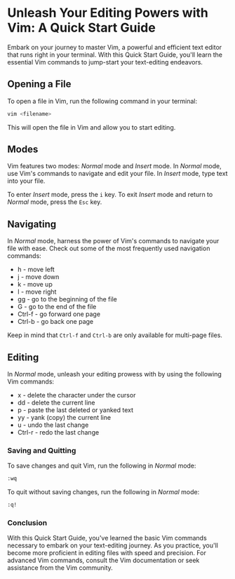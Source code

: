 # Unleash Your Editing Powers with Vim: A Quick Start Guide

Embark on your journey to master Vim, a powerful and efficient text editor that runs right in your terminal. With this Quick Start Guide, you'll learn the essential Vim commands to jump-start your text-editing endeavors.

## Opening a File

To open a file in Vim, run the following command in your terminal:

```bash
vim <filename>
```

This will open the file in Vim and allow you to start editing.

## Modes

Vim features two modes: *Normal* mode and *Insert* mode. In *Normal* mode, use Vim's commands to navigate and edit your file. In *Insert* mode, type text into your file.

To enter *Insert* mode, press the `i` key. To exit *Insert* mode and return to *Normal* mode, press the `Esc` key.

## Navigating

In *Normal* mode, harness the power of Vim's commands to navigate your file with ease. Check out some of the most frequently used navigation commands:

- h - move left
- j - move down
- k - move up
- l - move right
- gg - go to the beginning of the file
- G - go to the end of the file
- Ctrl-f - go forward one page
- Ctrl-b - go back one page

Keep in mind that `Ctrl-f` and `Ctrl-b` are only available for multi-page files.

## Editing

In *Normal* mode, unleash your editing prowess with by using the following Vim commands:

- x - delete the character under the cursor
- dd - delete the current line
- p - paste the last deleted or yanked text
- yy - yank (copy) the current line
- u - undo the last change
- Ctrl-r - redo the last change

### Saving and Quitting

To save changes and quit Vim, run the following in *Normal* mode:

```bash
:wq 
```

To quit without saving changes, run the following in *Normal* mode:

```bash
:q!
```

### Conclusion

With this Quick Start Guide, you've learned the basic Vim commands necessary to embark on your text-editing journey. As you practice, you'll become more proficient in editing files with speed and precision. For advanced Vim commands, consult the Vim documentation or seek assistance from the Vim community.
